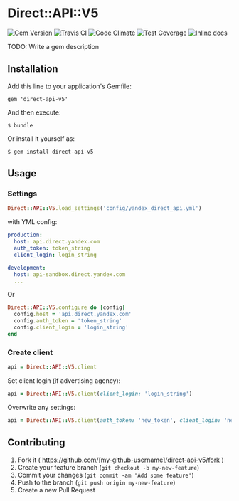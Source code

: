 # Direct::API::V5

[![Gem Version](https://badge.fury.io/rb/direct-api-v5.svg)](https://badge.fury.io/rb/direct-api-v5)
[![Travis CI](https://travis-ci.org/hrom512/direct-api-v5.svg?branch=dev)](https://travis-ci.org/hrom512/direct-api-v5)
[![Code Climate](https://codeclimate.com/github/Hrom512/direct-api-v5/badges/gpa.svg)](https://codeclimate.com/github/Hrom512/direct-api-v5)
[![Test Coverage](https://codeclimate.com/github/Hrom512/direct-api-v5/badges/coverage.svg)](https://codeclimate.com/github/Hrom512/direct-api-v5/coverage)
[![Inline docs](http://inch-ci.org/github/hrom512/direct-api-v5.svg?branch=dev)](http://inch-ci.org/github/hrom512/direct-api-v5)

TODO: Write a gem description

## Installation

Add this line to your application's Gemfile:

    gem 'direct-api-v5'

And then execute:

    $ bundle

Or install it yourself as:

    $ gem install direct-api-v5

## Usage

### Settings

```ruby
Direct::API::V5.load_settings('config/yandex_direct_api.yml')
```

with YML config:

```yml
production:
  host: api.direct.yandex.com
  auth_token: token_string
  client_login: login_string

development:
  host: api-sandbox.direct.yandex.com
  ...
```

Or

```ruby
Direct::API::V5.configure do |config|
  config.host = 'api.direct.yandex.com'
  config.auth_token = 'token_string'
  config.client_login = 'login_string'
end
```

### Create client

```ruby
api = Direct::API::V5.client
```

Set client login (if advertising agency):

```ruby
api = Direct::API::V5.client(client_login: 'login_string')
```

Overwrite any settings:

```ruby
api = Direct::API::V5.client(auth_token: 'new_token', client_login: 'new_login')
```

## Contributing

1. Fork it ( https://github.com/[my-github-username]/direct-api-v5/fork )
2. Create your feature branch (`git checkout -b my-new-feature`)
3. Commit your changes (`git commit -am 'Add some feature'`)
4. Push to the branch (`git push origin my-new-feature`)
5. Create a new Pull Request
